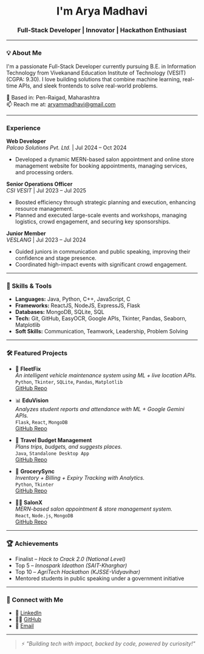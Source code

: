 <h1 align="center">I'm Arya Madhavi</h1>
<h3 align="center">Full-Stack Developer | Innovator | Hackathon Enthusiast</h3>

---

### 💡 About Me
I'm a passionate Full-Stack Developer currently pursuing B.E. in Information Technology from Vivekanand Education Institute of Technology (VESIT) (CGPA: 9.30). I love building solutions that combine machine learning, real-time APIs, and sleek frontends to solve real-world problems.
 
📍 Based in: Pen-Raigad, Maharashtra  
📫 Reach me at: [aryammadhavi@gmail.com](mailto:aryammadhavi@gmail.com)

---
### Experience

**Web Developer**  
*Palcao Solutions Pvt. Ltd.* | Jul 2024 – Oct 2024  
- Developed a dynamic MERN-based salon appointment and online store management website for booking appointments, managing services, and processing orders.

**Senior Operations Officer**  
*CSI VESIT* | Jul 2023 – Jul 2025  
- Boosted efficiency through strategic planning and execution, enhancing resource management.  
- Planned and executed large-scale events and workshops, managing logistics, crowd engagement, and securing key sponsorships.

**Junior Member**  
*VESLANG* | Jul 2023 – Jul 2024  
- Guided juniors in communication and public speaking, improving their confidence and stage presence.  
- Coordinated high-impact events with significant crowd engagement.

---

### 🚀 Skills & Tools
- **Languages:** Java, Python, C++, JavaScript, C  
- **Frameworks:** ReactJS, NodeJS, ExpressJS, Flask  
- **Databases:** MongoDB, SQLite, SQL  
- **Tech:** Git, GitHub, EasyOCR, Google APIs, Tkinter, Pandas, Seaborn, Matplotlib  
- **Soft Skills:** Communication, Teamwork, Leadership, Problem Solving

---

### 🛠️ Featured Projects

- 🚗 **FleetFix**  
  *An intelligent vehicle maintenance system using ML + live location APIs.*  
  `Python`, `Tkinter`, `SQLite`, `Pandas`, `Matplotlib`  
  [GitHub Repo](https://github.com/aryamadhavi03/fleetfix-project)

- 📊 **EduVision**  
  *Analyzes student reports and attendance with ML + Google Gemini APIs.*  
  `Flask`, `React`, `MongoDB`  
  [GitHub Repo](https://github.com/aryamadhavi03/EduVision)

- 🧾 **Travel Budget Management**  
  *Plans trips, budgets, and suggests places.*  
  `Java`, `Standalone Desktop App`  
  [GitHub Repo](https://github.com/aryamadhavi03/TravelBudgetManagement)

- 🛒 **GrocerySync**  
  *Inventory + Billing + Expiry Tracking with Analytics.*  
  `Python`, `Tkinter`  
  [GitHub Repo](https://github.com/aryamadhavi03/GroceryManagement)

- 💇‍♀️ **SalonX**  
  *MERN-based salon appointment & store management system.*  
  `React`, `Node.js`, `MongoDB`  
  [GitHub Repo](https://github.com/aryamadhavi03/SalonX)

---

### 🏆 Achievements
- Finalist – *Hack to Crack 2.0 (National Level)*  
- Top 5 – *Innospark Ideathon (SAIT-Kharghar)*  
- Top 10 – *AgriTech Hackathon (KJSSE-Vidyavihar)*  
- Mentored students in public speaking under a government initiative

---

### 🔗 Connect with Me

- 🔗 [LinkedIn](https://www.linkedin.com/in/arya-madhavi-596782294/)
- 🧑‍💻 [GitHub](https://github.com/aryamadhavi03)
- 📧 [Email](mailto:aryammadhavi@gmail.com)

---

> ⚡ *"Building tech with impact, backed by code, powered by curiosity!"*

